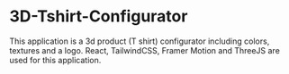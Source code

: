 # 3D-Tshirt-Configurator
This application is a 3d product (T shirt) configurator including colors, textures and a logo. React, TailwindCSS, Framer Motion and ThreeJS are used for this application.
